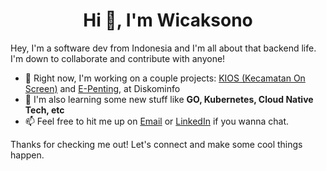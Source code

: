 <h1 align="center">Hi 👋, I'm Wicaksono</h1>

Hey, I'm a software dev from Indonesia and I'm all about that backend life. I'm down to collaborate and contribute with anyone!

- 🔭 Right now, I'm working on a couple projects: [KIOS (Kecamatan On Screen)](https://play.google.com/store/apps/details?id=gov.bdg.kiosbandung) and  [E-Penting](https://play.google.com/store/apps/details?id=gov.bdg.epenting), at Diskominfo
- 🌱  I'm also learning some new stuff like  **GO, Kubernetes, Cloud Native Tech, etc**
- 📫 Feel free to hit me up on [Email](tri.wicaksono69@gmail.com) or [LinkedIn](https://www.linkedin.com/in/tri-wicaksono-bb0527125/) if you wanna chat.

Thanks for checking me out! Let's connect and make some cool things happen.
